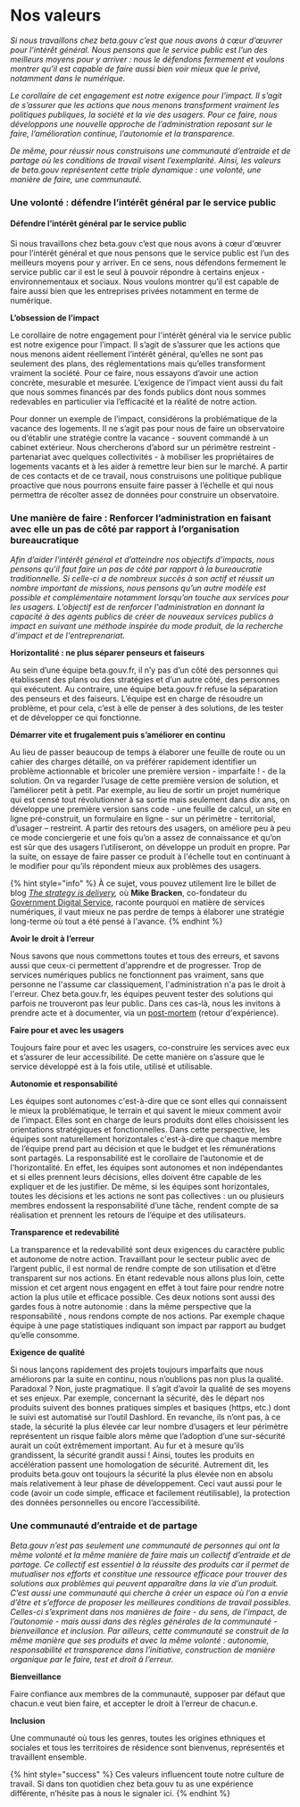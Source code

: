 # Nos valeurs

_Si nous travaillons chez beta.gouv c’est que nous avons à cœur d’œuvrer pour l’intérêt général. Nous pensons que le service public est l’un des meilleurs moyens pour y arriver : nous le défendons fermement et voulons montrer qu’il est capable de faire aussi bien voir mieux que le privé, notamment dans le numérique._&#x20;

_Le corollaire de cet engagement est notre exigence pour l’impact. Il s’agit de s’assurer que les actions que nous menons transforment vraiment les politiques publiques, la société et la vie des usagers. Pour ce faire, nous développons une nouvelle approche de l’administration reposant sur le faire, l’amélioration continue, l’autonomie et la transparence._&#x20;

_De même, pour réussir nous construisons une communauté d’entraide et de partage où les conditions de travail visent l’exemplarité. Ainsi, les valeurs de beta.gouv représentent cette triple dynamique : une volonté, une manière de faire, une communauté._

### **Une volonté : défendre l’intérêt général par le service public**

#### Défendre l’intérêt général par le service public

Si nous travaillons chez beta.gouv c’est que nous avons à cœur d'œuvrer pour l’intérêt général et que nous pensons que le service public est l’un des meilleurs moyens pour y arriver. En ce sens, nous défendons fermement le service public car il est le seul à pouvoir répondre à certains enjeux - environnementaux et sociaux. Nous voulons montrer qu’il est capable de faire aussi bien que les entreprises privées notamment en terme de numérique.

**L’obsession de l’impact**

Le corollaire de notre engagement pour l'intérêt général via le service public est notre exigence pour l’impact. Il s’agit de s’assurer que les actions que nous menons aident réellement l’intérêt général, qu’elles ne sont pas seulement des plans, des réglementations mais qu’elles transforment vraiment la société. Pour ce faire, nous essayons d’avoir une action concrète, mesurable et mesurée. L’exigence de l’impact vient aussi du fait que nous sommes financés par des fonds publics dont nous sommes redevables en particulier via l’efficacité et la réalité de notre action.&#x20;

Pour donner un exemple de l’impact, considérons la problématique de la vacance des logements. Il ne s’agit pas pour nous de faire un observatoire ou d’établir une stratégie contre la vacance - souvent commandé à un cabinet extérieur. Nous chercherons d’abord sur un périmètre restreint -partenariat avec quelques collectivités - à mobiliser les propriétaires de logements vacants et à les aider à remettre leur bien sur le marché. A partir de ces contacts et de ce travail, nous construisons une politique publique proactive que nous pourrons ensuite faire passer à l’échelle et qui nous permettra de récolter assez de données pour construire un observatoire.

### Une manière de faire : Renforcer l’administration en faisant avec elle un pas de côté par rapport à l’organisation bureaucratique

_Afin d’aider l'intérêt général et d’atteindre nos objectifs d’impacts, nous pensons qu’il faut faire un pas de côté par rapport à la bureaucratie traditionnelle. Si celle-ci a de nombreux succès à son actif et réussit un nombre important de missions, nous pensons qu’un autre modèle est possible et complémentaire notamment lorsqu’on touche aux services pour les usagers. L’objectif est de renforcer l'administration en donnant la capacité à des agents publics de créer de nouveaux services publics à impact en suivant une méthode inspirée du mode produit, de la recherche d’impact et de l'entreprenariat._

**Horizontalité : ne plus séparer penseurs et faiseurs**

Au sein d’une équipe beta.gouv.fr, il n’y pas d’un côté des personnes qui établissent des plans ou des stratégies et d’un autre côté, des personnes qui exécutent. Au contraire, une équipe beta.gouv.fr refuse la séparation des penseurs et des faiseurs. L’équipe est en charge de résoudre un problème, et pour cela, c’est à elle de penser à des solutions, de les tester et de développer ce qui fonctionne.

**Démarrer vite  et frugalement puis s’améliorer en continu**

Au lieu de passer beaucoup de temps à élaborer une feuille de route ou un cahier des charges détaillé, on va préférer rapidement identifier un problème actionnable et bricoler une première version - imparfaite ! - de la solution. On va regarder l’usage de cette première version de solution, et l’améliorer petit à petit. Par exemple, au lieu de sortir un projet numérique qui est censé tout révolutionner à sa sortie mais seulement dans dix ans, on développe une première version sans code - une feuille de calcul, un site en ligne pré-construit, un formulaire en ligne - sur un périmètre - territorial, d’usager – restreint. A partir des retours des usagers, on améliore peu à peu ce mode conciergerie et une fois qu’on a assez de connaissance et qu’on est sûr que des usagers l’utiliseront, on développe un produit en propre. Par la suite, on essaye de faire passer ce produit à l'échelle tout en continuant à le modifier pour qu’ils répondent mieux aux problèmes des usagers.

{% hint style="info" %}
À ce sujet, vous pouvez utilement lire le billet de blog [_The strategy is delivery_](https://mikebracken.com/blog/the-strategy-is-delivery-again/)_,_ où **Mike Bracken**, co-fondateur du [Government Digital Service](https://fr.wikipedia.org/wiki/Government\_Digital\_Service), raconte pourquoi en matière de services numériques, il vaut mieux ne pas perdre de temps à élaborer une stratégie long-terme où tout a été pensé à l'avance.&#x20;
{% endhint %}

**Avoir le droit à l’erreur**

Nous savons que nous commettons toutes et tous des erreurs, et savons aussi que ceux-ci permettent d'apprendre et de progresser. Trop de services numériques publics ne fonctionnent pas vraiment, sans que personne ne l'assume car classiquement, l'administration n'a pas le droit à l'erreur. Chez beta.gouv.fr, les équipes peuvent tester des solutions qui parfois ne trouveront pas leur public. Dans ces cas-là, nous les invitons à prendre acte et à documenter, via un [post-mortem](https://fr.wikipedia.org/wiki/Retour\_d'exp%C3%A9rience) (retour d'expérience).

**Faire pour et avec  les usagers**

Toujours faire pour et avec les usagers, co-construire les services avec eux et s’assurer de leur accessibilité. De cette manière on s’assure que le service développé est à la fois utile, utilisé et utilisable.

**Autonomie et responsabilité**

Les équipes sont autonomes c'est-à-dire que ce sont elles qui connaissent le mieux la problématique, le terrain et qui savent le mieux comment avoir de l’impact. Elles sont en charge de leurs produits dont elles choisissent les orientations stratégiques et fonctionnelles. Dans cette perspective, les équipes sont naturellement horizontales c'est-à-dire que chaque membre de l’équipe prend part au décision et que le budget et les rémunérations sont partagés. La responsabilité est le corollaire de l’autonomie et de l'horizontalité. En effet, les équipes sont autonomes et non indépendantes et si elles prennent leurs décisions, elles doivent être capable de les expliquer et de les justifier. De même, si les équipes sont horizontales, toutes les décisions et les actions ne sont pas collectives : un ou plusieurs membres endossent la responsabilité d’une tâche, rendent compte de sa réalisation et prennent les retours de l’équipe et des utilisateurs.

**Transparence et redevabilité**

La transparence et la redevabilité sont deux exigences du caractère public et autonome de notre action. Travaillant pour le secteur public avec de l’argent public, il est normal de rendre compte de son utilisation et d’être transparent sur nos actions. En étant redevable nous allons plus loin, cette mission et cet argent nous engagent en effet à tout faire pour rendre notre action la plus utile et efficace possible. Ces deux notions sont aussi des gardes fous à notre autonomie : dans la même perspective que la responsabilité , nous rendons compte de nos actions. Par exemple chaque équipe à une page statistiques indiquant son impact par rapport au budget qu’elle consomme.

**Exigence de qualité**

Si nous lançons rapidement des projets toujours imparfaits que nous améliorons par la suite en continu, nous n’oublions pas non plus la qualité. Paradoxal ? Non, juste pragmatique. Il s’agit d’avoir la qualité de ses moyens et ses enjeux. Par exemple, concernant la sécurité, dès le départ nos produits suivent des bonnes pratiques simples et basiques (https, etc.) dont le suivi est automatisé sur l’outil  Dashlord. En revanche, ils n’ont pas, à ce stade, la sécurité la plus élevée  car leur nombre d’usagers et leur périmètre représentent un risque faible alors même que l’adoption d’une  sur-sécurité aurait un coût extrêmement important. Au fur et à mesure qu’ils grandissent, la sécurité grandit aussi ! Ainsi, toutes les produits en accélération passent une homologation de sécurité. Autrement dit, les produits beta.gouv ont toujours la sécurité la plus élevée non en absolu mais relativement à leur phase de développement. Ceci vaut aussi pour le code (avoir un code simple, efficace et facilement réutilisable), la protection des données personnelles ou encore l’accessibilité.

### **Une communauté d’entraide et de partage**

_Beta.gouv n’est pas seulement une communauté de personnes qui ont la même volonté et la même manière de faire mais un collectif d’entraide et de partage. Ce collectif est essentiel à la réussite des produits car il permet de mutualiser nos efforts et constitue une ressource efficace pour trouver des solutions aux problèmes qui peuvent apparaître dans la vie d’un produit. C’est aussi une communauté qui cherche à créer un espace où l’on a envie d’être et s’efforce de proposer les meilleures conditions de travail possibles. Celles-ci s’expriment dans nos manières de faire - du sens, de l’impact, de l’autonomie - mais aussi dans des règles générales de la communauté - bienveillance et inclusion. Par ailleurs, cette communauté se construit de la même manière que ses produits et avec la même volonté : autonomie, responsabilité et transparence dans l’initiative, construction de manière organique par le faire, test et droit à l’erreur._

**Bienveillance**

Faire confiance aux membres de la communauté, supposer par défaut que chacun.e veut bien faire, et accepter le droit à l’erreur de chacun.e.

**Inclusion**

Une communauté où tous les genres, toutes les origines ethniques et sociales et tous les territoires de résidence sont bienvenus, représentés et travaillent ensemble.



{% hint style="success" %}
Ces valeurs influencent toute notre culture de travail. Si dans ton quotidien chez beta.gouv tu as une expérience différente, n’hésite pas à nous le signaler ici.
{% endhint %}

